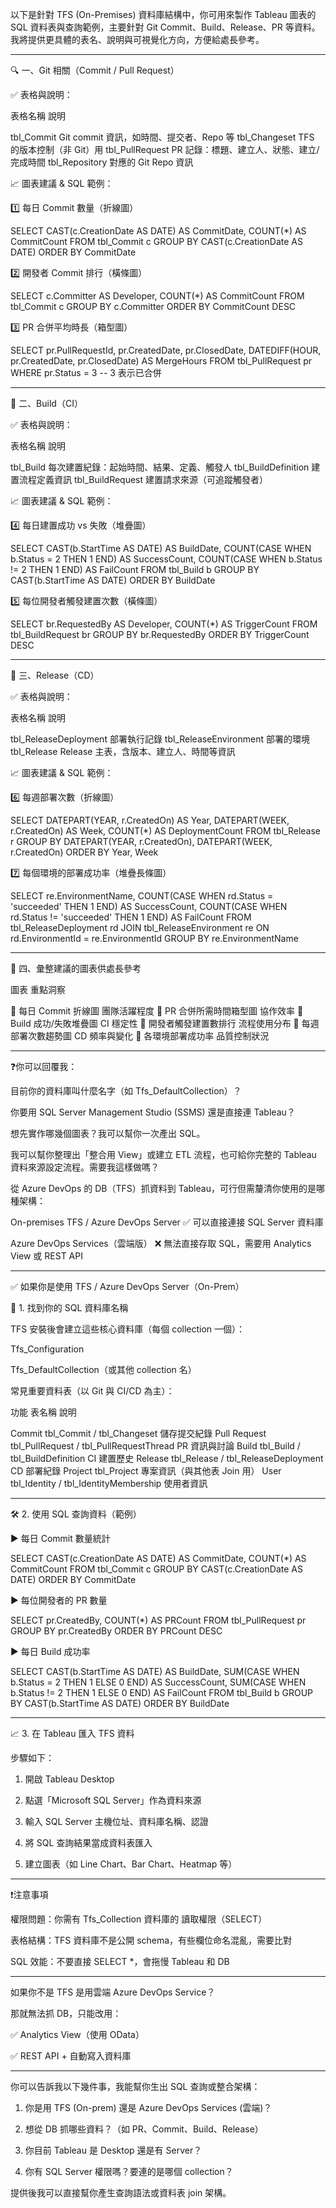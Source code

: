 以下是針對 TFS (On-Premises) 資料庫結構中，你可用來製作 Tableau 圖表的 SQL 資料表與查詢範例，主要針對 Git Commit、Build、Release、PR 等資料。我將提供更具體的表名、說明與可視覺化方向，方便給處長參考。


---

🔍 一、Git 相關（Commit / Pull Request）

✅ 表格與說明：

表格名稱	說明

tbl_Commit	Git commit 資訊，如時間、提交者、Repo 等
tbl_Changeset	TFS 的版本控制（非 Git）用
tbl_PullRequest	PR 記錄：標題、建立人、狀態、建立/完成時間
tbl_Repository	對應的 Git Repo 資訊


📈 圖表建議 & SQL 範例：

1️⃣ 每日 Commit 數量（折線圖）

SELECT 
    CAST(c.CreationDate AS DATE) AS CommitDate,
    COUNT(*) AS CommitCount
FROM tbl_Commit c
GROUP BY CAST(c.CreationDate AS DATE)
ORDER BY CommitDate

2️⃣ 開發者 Commit 排行（橫條圖）

SELECT 
    c.Committer AS Developer,
    COUNT(*) AS CommitCount
FROM tbl_Commit c
GROUP BY c.Committer
ORDER BY CommitCount DESC

3️⃣ PR 合併平均時長（箱型圖）

SELECT 
    pr.PullRequestId,
    pr.CreatedDate,
    pr.ClosedDate,
    DATEDIFF(HOUR, pr.CreatedDate, pr.ClosedDate) AS MergeHours
FROM tbl_PullRequest pr
WHERE pr.Status = 3  -- 3 表示已合併


---

🔧 二、Build（CI）

✅ 表格與說明：

表格名稱	說明

tbl_Build	每次建置紀錄：起始時間、結果、定義、觸發人
tbl_BuildDefinition	建置流程定義資訊
tbl_BuildRequest	建置請求來源（可追蹤觸發者）


📈 圖表建議 & SQL 範例：

4️⃣ 每日建置成功 vs 失敗（堆疊圖）

SELECT 
    CAST(b.StartTime AS DATE) AS BuildDate,
    COUNT(CASE WHEN b.Status = 2 THEN 1 END) AS SuccessCount,
    COUNT(CASE WHEN b.Status != 2 THEN 1 END) AS FailCount
FROM tbl_Build b
GROUP BY CAST(b.StartTime AS DATE)
ORDER BY BuildDate

5️⃣ 每位開發者觸發建置次數（橫條圖）

SELECT 
    br.RequestedBy AS Developer,
    COUNT(*) AS TriggerCount
FROM tbl_BuildRequest br
GROUP BY br.RequestedBy
ORDER BY TriggerCount DESC


---

🚀 三、Release（CD）

✅ 表格與說明：

表格名稱	說明

tbl_ReleaseDeployment	部署執行記錄
tbl_ReleaseEnvironment	部署的環境
tbl_Release	Release 主表，含版本、建立人、時間等資訊


📈 圖表建議 & SQL 範例：

6️⃣ 每週部署次數（折線圖）

SELECT 
    DATEPART(YEAR, r.CreatedOn) AS Year,
    DATEPART(WEEK, r.CreatedOn) AS Week,
    COUNT(*) AS DeploymentCount
FROM tbl_Release r
GROUP BY DATEPART(YEAR, r.CreatedOn), DATEPART(WEEK, r.CreatedOn)
ORDER BY Year, Week

7️⃣ 每個環境的部署成功率（堆疊長條圖）

SELECT 
    re.EnvironmentName,
    COUNT(CASE WHEN rd.Status = 'succeeded' THEN 1 END) AS SuccessCount,
    COUNT(CASE WHEN rd.Status != 'succeeded' THEN 1 END) AS FailCount
FROM tbl_ReleaseDeployment rd
JOIN tbl_ReleaseEnvironment re ON rd.EnvironmentId = re.EnvironmentId
GROUP BY re.EnvironmentName


---

📌 四、彙整建議的圖表供處長參考

圖表	重點洞察

🔹 每日 Commit 折線圖	團隊活躍程度
🔹 PR 合併所需時間箱型圖	協作效率
🔹 Build 成功/失敗堆疊圖	CI 穩定性
🔹 開發者觸發建置數排行	流程使用分布
🔹 每週部署次數趨勢圖	CD 頻率與變化
🔹 各環境部署成功率	品質控制狀況



---

❓你可以回覆我：

目前你的資料庫叫什麼名字（如 Tfs_DefaultCollection）？

你要用 SQL Server Management Studio (SSMS) 還是直接連 Tableau？

想先實作哪幾個圖表？我可以幫你一次產出 SQL。


我可以幫你整理出「整合用 View」或建立 ETL 流程，也可給你完整的 Tableau 資料來源設定流程。需要我這樣做嗎？



從 Azure DevOps 的 DB（TFS）抓資料到 Tableau，可行但需釐清你使用的是哪種架構：

On-premises TFS / Azure DevOps Server ✅ 可以直接連接 SQL Server 資料庫

Azure DevOps Services（雲端版） ❌ 無法直接存取 SQL，需要用 Analytics View 或 REST API



---

✅ 如果你是使用 TFS / Azure DevOps Server（On-Prem）

🔧 1. 找到你的 SQL 資料庫名稱

TFS 安裝後會建立這些核心資料庫（每個 collection 一個）：

Tfs_Configuration

Tfs_DefaultCollection（或其他 collection 名）


常見重要資料表（以 Git 與 CI/CD 為主）：

功能	表名稱	說明

Commit	tbl_Commit / tbl_Changeset	儲存提交紀錄
Pull Request	tbl_PullRequest / tbl_PullRequestThread	PR 資訊與討論
Build	tbl_Build / tbl_BuildDefinition	CI 建置歷史
Release	tbl_Release / tbl_ReleaseDeployment	CD 部署紀錄
Project	tbl_Project	專案資訊（與其他表 Join 用）
User	tbl_Identity / tbl_IdentityMembership	使用者資訊



---

🛠 2. 使用 SQL 查詢資料（範例）

▶ 每日 Commit 數量統計

SELECT 
    CAST(c.CreationDate AS DATE) AS CommitDate,
    COUNT(*) AS CommitCount
FROM tbl_Commit c
GROUP BY CAST(c.CreationDate AS DATE)
ORDER BY CommitDate

▶ 每位開發者的 PR 數量

SELECT 
    pr.CreatedBy,
    COUNT(*) AS PRCount
FROM tbl_PullRequest pr
GROUP BY pr.CreatedBy
ORDER BY PRCount DESC

▶ 每日 Build 成功率

SELECT 
    CAST(b.StartTime AS DATE) AS BuildDate,
    SUM(CASE WHEN b.Status = 2 THEN 1 ELSE 0 END) AS SuccessCount,
    SUM(CASE WHEN b.Status != 2 THEN 1 ELSE 0 END) AS FailCount
FROM tbl_Build b
GROUP BY CAST(b.StartTime AS DATE)
ORDER BY BuildDate


---

📈 3. 在 Tableau 匯入 TFS 資料

步驟如下：

1. 開啟 Tableau Desktop


2. 點選「Microsoft SQL Server」作為資料來源


3. 輸入 SQL Server 主機位址、資料庫名稱、認證


4. 將 SQL 查詢結果當成資料表匯入


5. 建立圖表（如 Line Chart、Bar Chart、Heatmap 等）




---

❗注意事項

權限問題：你需有 Tfs_Collection 資料庫的 讀取權限（SELECT）

表格結構：TFS 資料庫不是公開 schema，有些欄位命名混亂，需要比對

SQL 效能：不要直接 SELECT *，會拖慢 Tableau 和 DB



---

如果你不是 TFS 是用雲端 Azure DevOps Service？

那就無法抓 DB，只能改用：

✅ Analytics View（使用 OData）

✅ REST API + 自動寫入資料庫



---

你可以告訴我以下幾件事，我能幫你生出 SQL 查詢或整合架構：

1. 你是用 TFS (On-prem) 還是 Azure DevOps Services (雲端)？


2. 想從 DB 抓哪些資料？（如 PR、Commit、Build、Release）


3. 你目前 Tableau 是 Desktop 還是有 Server？


4. 你有 SQL Server 權限嗎？要連的是哪個 collection？



提供後我可以直接幫你產生查詢語法或資料表 join 架構。

